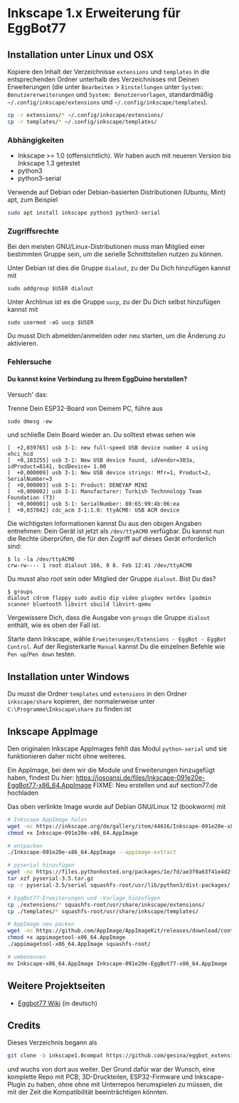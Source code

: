 # Inkscape 1.x Erweiterung für EggBot77

## Installation unter Linux und OSX
Kopiere den Inhalt der Verzeichnisse `extensions` und `templates` in die entsprechenden Ordner unterhalb des Verzeichnisses mit Deinen Erweiterungen (die unter `Bearbeiten` > `Einstellungen` unter `System: Benutzererweiterungen` und `System: Benutzervorlagen`, standardmäßig `~/.config/inkscape/extensions` und `~/.config/inkscape/templates`).

```bash
cp -r extensions/* ~/.config/inkscape/extensions/
cp -r templates/* ~/.config/inkscape/templates/
```

### Abhängigkeiten

- Inkscape >= 1.0 (offensichtlich). Wir haben auch mit neueren Version bis Inkscape 1.3 getestet
- python3
- python3-serial

Verwende auf Debian oder Debian-basierten Distributionen (Ubuntu, Mint) apt, zum Beispiel
```bash
sudo apt install inkscape python3 python3-serial
```

### Zugriffsrechte

Bei den meisten GNU/Linux-Distributionen muss man Mitglied einer bestimmten Gruppe sein, um die serielle Schnittstellen nutzen zu können.

Unter Debian ist dies die Gruppe `dialout`, zu der Du Dich hinzufügen kannst mit
```
sudo addgroup $USER dialout
```

Unter Archlinux ist es die Gruppe `uucp`, zu der Du Dich selbst hinzufügen kannst mit
```
sudo usermod -aG uucp $USER
```

Du musst Dich abmelden/anmelden oder neu starten, um die Änderung zu aktivieren.

### Fehlersuche

#### Du kannst keine Verbindung zu Ihrem EggDuino herstellen? 

Versuch' das:

Trenne Dein ESP32-Board von Deinem PC, führe aus
```
sudo dmesg -ew
```
und schließe Dein Board wieder an. Du solltest etwas sehen wie
```
[  +2,039765] usb 3-1: new full-speed USB device number 4 using xhci_hcd
[  +0,183255] usb 3-1: New USB device found, idVendor=303a, idProduct=8141, bcdDevice= 1.00
[  +0,000009] usb 3-1: New USB device strings: Mfr=1, Product=2, SerialNumber=3
[  +0,000003] usb 3-1: Product: DENEYAP MINI
[  +0,000002] usb 3-1: Manufacturer: Turkish Technnology Team Foundation (T3)
[  +0,000001] usb 3-1: SerialNumber: 80:65:99:4b:06:ea
[  +0,037042] cdc_acm 3-1:1.0: ttyACM0: USB ACM device
```

Die wichtigsten Informationen kannst Du aus den obigen Angaben entnehmen: Dein Gerät ist jetzt als `/dev/ttyACM0` verfügbar. Du kannst nun die Rechte überprüfen, die für den Zugriff auf dieses Gerät erforderlich sind:

```
$ ls -la /dev/ttyACM0
crw-rw---- 1 root dialout 166, 0 8. Feb 12:41 /dev/ttyACM0
```

Du musst also root sein oder Mitglied der Gruppe `dialout`. Bist Du das?
```
$ groups
dialout cdrom floppy sudo audio dip video plugdev netdev lpadmin scanner bluetooth libvirt sbuild libvirt-qemu
```

Vergewissere Dich, dass die Ausgabe von `groups` die Gruppe `dialout` enthält, wie es oben der Fall ist.

Starte dann Inkscape, wähle `Erweiterungen/Extensions - EggBot - EggBot Control`. Auf der Registerkarte `Manual` kannst Du die einzelnen Befehle wie `Pen up`/`Pen down` testen.

## Installation unter Windows
Du musst die Ordner `templates` und `extensions` in den Ordner `inkscape/share` kopieren, der normalerweise unter `C:\Programme\Inkscape\share` zu finden ist

## Inkscape AppImage

Den originalen Inkscape AppImages fehlt das Modul `python-serial` und sie funktionieren daher nicht ohne weiteres.

Ein AppImage, bei dem wir die Module und Erweiterungen hinzugefügt haben, findest Du hier: https://josoansi.de/files/Inkscape-091e20e-EggBot77-x86_64.AppImage
FIXME: Neu erstellen und auf section77.de hochladen

Das oben verlinkte Image wurde auf Debian GNU/Linux 12 (bookworm) mit

```bash
# Inkscape AppImage holen
wget -nc https://inkscape.org/de/gallery/item/44616/Inkscape-091e20e-x86_64.AppImage
chmod +x Inkscape-091e20e-x86_64.AppImage

# entpacken
./Inkscape-091e20e-x86_64.AppImage --appimage-extract

# pyserial hinzufügen
wget -nc https://files.pythonhosted.org/packages/1e/7d/ae3f0a63f41e4d2f6cb66a5b57197850f919f59e558159a4dd3a818f5082/pyserial-3.5.tar.gz
tar xzf pyserial-3.5.tar.gz
cp -r pyserial-3.5/serial squashfs-root/usr/lib/python3/dist-packages/

# EggBot77-Erweiterungen und -Vorlage hinzufügen
cp ./extensions/* squashfs-root/usr/share/inkscape/extensions/
cp ./templates/* squashfs-root/usr/share/inkscape/templates/

# AppImage neu packen
wget -nc https://github.com/AppImage/AppImageKit/releases/download/continuous/appimagetool-x86_64.AppImage
chmod +x appimagetool-x86_64.AppImage
./appimagetool-x86_64.AppImage squashfs-root/

# umbenennen
mv Inkscape-x86_64.AppImage Inkscape-091e20e-EggBot77-x86_64.AppImage
```

## Weitere Projektseiten

 * [Eggbot77 Wiki](https://wiki.section77.de/projekte/eggbot77) (in deutsch)

## Credits

Dieses Verzeichnis begann als
```bash
git clone -b inkscape1.0compat https://github.com/gesina/eggbot_extension.git
```

und wuchs von dort aus weiter. Der Grund dafür war der Wunsch, eine komplette Repo mit PCB, 3D-Druckteilen, ESP32-Firmware und Inkscape-Plugin zu haben, ohne ohne mit Unterrepos herumspielen zu müssen, die mit der Zeit die Kompatibilität beeinträchtigen könnten.
